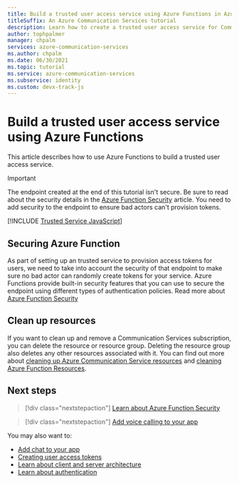 ```yaml
---
title: Build a trusted user access service using Azure Functions in Azure Communication Services
titleSuffix: An Azure Communication Services tutorial
description: Learn how to create a trusted user access service for Communication Services with Azure Functions
author: tophpalmer
manager: chpalm
services: azure-communication-services
ms.author: chpalm
ms.date: 06/30/2021
ms.topic: tutorial
ms.service: azure-communication-services
ms.subservice: identity
ms.custom: devx-track-js
---
```


# Build a trusted user access service using Azure Functions

This article describes how to use Azure Functions to build a trusted user access service.

> [!IMPORTANT]
> The endpoint created at the end of this tutorial isn't secure. Be sure to read about the security details in the [Azure Function Security](../../azure-functions/security-concepts.md) article. You need to add security to the endpoint to ensure bad actors can't provision tokens.

[!INCLUDE [Trusted Service JavaScript](./includes/trusted-service-js.md)]

## Securing Azure Function

As part of setting up an trusted service to provision access tokens for users, we need to take into account the security of that endpoint to make sure no bad actor can randomly create tokens for your service. Azure Functions provide built-in security features that you can use to secure the endpoint using different types of authentication policies. Read more about [Azure Function Security](../../azure-functions/security-concepts.md)

## Clean up resources

If you want to clean up and remove a Communication Services subscription, you can delete the resource or resource group. Deleting the resource group also deletes any other resources associated with it. You can find out more about [cleaning up Azure Communication Service resources](../quickstarts/create-communication-resource.md#clean-up-resources) and [cleaning Azure Function Resources](../../azure-functions/create-first-function-vs-code-csharp.md#clean-up-resources).

## Next steps

> [!div class="nextstepaction"]
> [Learn about Azure Function Security](../../azure-functions/security-concepts.md)

> [!div class="nextstepaction"]
> [Add voice calling to your app](../quickstarts/voice-video-calling/getting-started-with-calling.md)

You may also want to:

- [Add chat to your app](../quickstarts/chat/get-started.md)
- [Creating user access tokens](../quickstarts/identity/access-tokens.md)
- [Learn about client and server architecture](../concepts/identity-model.md#client-server-architecture)
- [Learn about authentication](../concepts/authentication.md)
